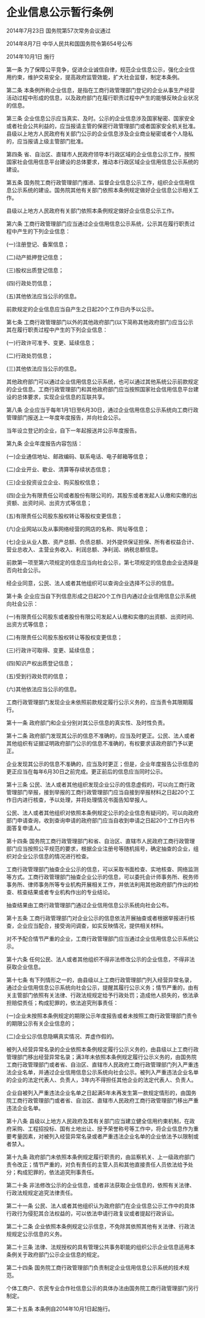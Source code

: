 # 企业信息公示暂行条例

2014年7月23日 国务院第57次常务会议通过

2014年8月7日 中华人民共和国国务院令第654号公布

2014年10月1日 施行

第一条 为了保障公平竞争，促进企业诚信自律，规范企业信息公示，强化企业信用约束，维护交易安全，提高政府监管效能，扩大社会监督，制定本条例。

第二条 本条例所称企业信息，是指在工商行政管理部门登记的企业从事生产经营活动过程中形成的信息，以及政府部门在履行职责过程中产生的能够反映企业状况的信息。

第三条 企业信息公示应当真实、及时。公示的企业信息涉及国家秘密、国家安全或者社会公共利益的，应当报请主管的保密行政管理部门或者国家安全机关批准。县级以上地方人民政府有关部门公示的企业信息涉及企业商业秘密或者个人隐私的，应当报请上级主管部门批准。

第四条 省、自治区、直辖市人民政府领导本行政区域的企业信息公示工作，按照国家社会信用信息平台建设的总体要求，推动本行政区域企业信用信息公示系统的建设。

第五条 国务院工商行政管理部门推进、监督企业信息公示工作，组织企业信用信息公示系统的建设。国务院其他有关部门依照本条例规定做好企业信息公示相关工作。

县级以上地方人民政府有关部门依照本条例规定做好企业信息公示工作。

第六条 工商行政管理部门应当通过企业信用信息公示系统，公示其在履行职责过程中产生的下列企业信息：

(一)注册登记、备案信息；

(二)动产抵押登记信息；

(三)股权出质登记信息；

(四)行政处罚信息；

(五)其他依法应当公示的信息。

前款规定的企业信息应当自产生之日起20个工作日内予以公示。

第七条 工商行政管理部门以外的其他政府部门(以下简称其他政府部门)应当公示其在履行职责过程中产生的下列企业信息：

(一)行政许可准予、变更、延续信息；

(二)行政处罚信息；

(三)其他依法应当公示的信息。

其他政府部门可以通过企业信用信息公示系统，也可以通过其他系统公示前款规定的企业信息。工商行政管理部门和其他政府部门应当按照国家社会信用信息平台建设的总体要求，实现企业信息的互联共享。

第八条 企业应当于每年1月1日至6月30日，通过企业信用信息公示系统向工商行政管理部门报送上一年度年度报告，并向社会公示。

当年设立登记的企业，自下一年起报送并公示年度报告。

第九条 企业年度报告内容包括：

(一)企业通信地址、邮政编码、联系电话、电子邮箱等信息；

(二)企业开业、歇业、清算等存续状态信息；

(三)企业投资设立企业、购买股权信息；

(四)企业为有限责任公司或者股份有限公司的，其股东或者发起人认缴和实缴的出资额、出资时间、出资方式等信息；

(五)有限责任公司股东股权转让等股权变更信息；

(六)企业网站以及从事网络经营的网店的名称、网址等信息；

(七)企业从业人数、资产总额、负债总额、对外提供保证担保、所有者权益合计、营业总收入、主营业务收入、利润总额、净利润、纳税总额信息。

前款第一项至第六项规定的信息应当向社会公示，第七项规定的信息由企业选择是否向社会公示。

经企业同意，公民、法人或者其他组织可以查询企业选择不公示的信息。

第十条 企业应当自下列信息形成之日起20个工作日内通过企业信用信息公示系统向社会公示：

(一)有限责任公司股东或者股份有限公司发起人认缴和实缴的出资额、出资时间、出资方式等信息；

(二)有限责任公司股东股权转让等股权变更信息；

(三)行政许可取得、变更、延续信息；

(四)知识产权出质登记信息；

(五)受到行政处罚的信息；

(六)其他依法应当公示的信息。

工商行政管理部门发现企业未依照前款规定履行公示义务的，应当责令其限期履行。

第十一条 政府部门和企业分别对其公示信息的真实性、及时性负责。

第十二条 政府部门发现其公示的信息不准确的，应当及时更正。公民、法人或者其他组织有证据证明政府部门公示的信息不准确的，有权要求该政府部门予以更正。

企业发现其公示的信息不准确的，应当及时更正；但是，企业年度报告公示信息的更正应当在每年6月30日之前完成。更正前后的信息应当同时公示。

第十三条 公民、法人或者其他组织发现企业公示的信息虚假的，可以向工商行政管理部门举报，接到举报的工商行政管理部门应当自接到举报材料之日起20个工作日内进行核查，予以处理，并将处理情况书面告知举报人。

公民、法人或者其他组织对依照本条例规定公示的企业信息有疑问的，可以向政府部门申请查询，收到查询申请的政府部门应当自收到申请之日起20个工作日内书面答复申请人。

第十四条 国务院工商行政管理部门和省、自治区、直辖市人民政府工商行政管理部门应当按照公平规范的要求，根据企业注册号等随机摇号，确定抽查的企业，组织对企业公示信息的情况进行检查。

工商行政管理部门抽查企业公示的信息，可以采取书面检查、实地核查、网络监测等方式。工商行政管理部门抽查企业公示的信息，可以委托会计师事务所、税务师事务所、律师事务所等专业机构开展相关工作，并依法利用其他政府部门作出的检查、核查结果或者专业机构作出的专业结论。

抽查结果由工商行政管理部门通过企业信用信息公示系统向社会公布。

第十五条 工商行政管理部门对企业公示的信息依法开展抽查或者根据举报进行核查，企业应当配合，接受询问调查，如实反映情况，提供相关材料。

对不予配合情节严重的企业，工商行政管理部门应当通过企业信用信息公示系统公示。

第十六条 任何公民、法人或者其他组织不得非法修改公示的企业信息，不得非法获取企业信息。

第十七条 有下列情形之一的，由县级以上工商行政管理部门列入经营异常名录，通过企业信用信息公示系统向社会公示，提醒其履行公示义务；情节严重的，由有关主管部门依照有关法律、行政法规规定给予行政处罚；造成他人损失的，依法承担赔偿责任；构成犯罪的，依法追究刑事责任：

(一)企业未按照本条例规定的期限公示年度报告或者未按照工商行政管理部门责令的期限公示有关企业信息的；

(二)企业公示信息隐瞒真实情况、弄虚作假的。

被列入经营异常名录的企业依照本条例规定履行公示义务的，由县级以上工商行政管理部门移出经营异常名录；满3年未依照本条例规定履行公示义务的，由国务院工商行政管理部门或者省、自治区、直辖市人民政府工商行政管理部门列入严重违法企业名单，并通过企业信用信息公示系统向社会公示。被列入严重违法企业名单的企业的法定代表人、负责人，3年内不得担任其他企业的法定代表人、负责人。

企业自被列入严重违法企业名单之日起满5年未再发生第一款规定情形的，由国务院工商行政管理部门或者省、自治区、直辖市人民政府工商行政管理部门移出严重违法企业名单。

第十八条 县级以上地方人民政府及其有关部门应当建立健全信用约束机制，在政府采购、工程招投标、国有土地出让、授予荣誉称号等工作中，将企业信息作为重要考量因素，对被列入经营异常名录或者严重违法企业名单的企业依法予以限制或者禁入。

第十九条 政府部门未依照本条例规定履行职责的，由监察机关、上一级政府部门责令改正；情节严重的，对负有责任的主管人员和其他直接责任人员依法给予处分；构成犯罪的，依法追究刑事责任。

第二十条 非法修改公示的企业信息，或者非法获取企业信息的，依照有关法律、行政法规规定追究法律责任。

第二十一条 公民、法人或者其他组织认为政府部门在企业信息公示工作中的具体行政行为侵犯其合法权益的，可以依法申请行政复议或者提起行政诉讼。

第二十二条 企业依照本条例规定公示信息，不免除其依照其他有关法律、行政法规规定公示信息的义务。

第二十三条 法律、法规授权的具有管理公共事务职能的组织公示企业信息适用本条例关于政府部门公示企业信息的规定。

第二十四条 国务院工商行政管理部门负责制定企业信用信息公示系统的技术规范。

个体工商户、农民专业合作社信息公示的具体办法由国务院工商行政管理部门另行制定。

第二十五条 本条例自2014年10月1日起施行。
